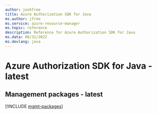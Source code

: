 ```yaml
---
author: joshfree
title: Azure Authorization SDK for Java
ms.author: jfree
ms.service: azure-resource-manager
ms.topic: reference
description: Reference for Azure Authorization SDK for Java
ms.data: 08/31/2022
ms.devlang: java
---
```

# Azure Authorization SDK for Java - latest

## Management packages - latest
[!INCLUDE [mgmt-packages](authorization-mgmt-index.md)]